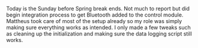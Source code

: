 Today is the Sunday before Spring break ends. Not much to report but did begin integration process to get Bluetooth added to the control module. Mattheus took care of most of the setup already so my role was simply making sure everything works as intended. I only made a few tweaks such as cleaning up the initialization and making sure the data logging script still works.